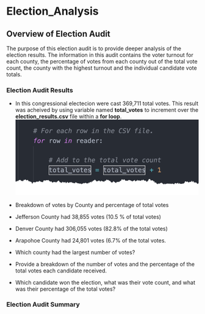 # Election_Analysis
## Overview of Election Audit
The purpose of this election audit is to provide deeper analysis of the election results. The information in this audit contains the voter turnout for each county, the percentage of votes from each county out of the total vote count, the county with the highest turnout and the individual candidate vote totals. 

### Election Audit Results

* In this congressional electecion were cast 369,711 total votes.
This result was acheived by using variable named **total_votes** to increment over the **election_results.csv** file within a **for loop**.
![image_name](https://github.com/jh2010/Election_Analysis/blob/master/images/total_votes.png)


* Breakdown of votes by County and percentage of total votes
 * Jefferson County had 38,855 votes (10.5 % of total votes)
 * Denver County had 306,055 votes (82.8% of the total votes)
 * Arapohoe County had 24,801 votes (6.7% of the total votes.



* Which county had the largest number of votes?


* Provide a breakdown of the number of votes and the percentage of the total votes each candidate received.


* Which candidate won the election, what was their vote count, and what was their percentage of the total votes?




### Election Audit Summary
